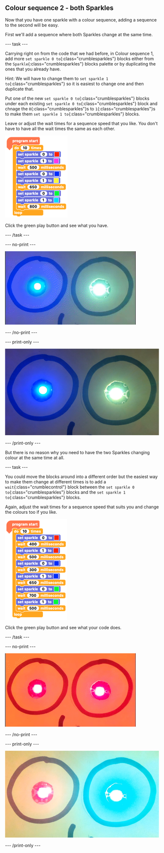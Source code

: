 ## Colour sequence 2 - both Sparkles

Now that you have one sparkle with a colour sequence, adding a sequence to the second will be easy.

First we'll add a sequence where both Sparkles change at the same time.

--- task ---

Carrying right on from the code that we had before, in Colour sequence 1, add more `set sparkle 0 to`{:class="crumblesparkles"} blocks either from the `Sparkle`{:class="crumblesparkles"} blocks palette or by duplicating the ones that you already have. 

Hint: We will have to change them to `set sparkle 1 to`{:class="crumblesparkles"} so it is easiest to change one and then duplicate that.

Put one of the new `set sparkle 0 to`{:class="crumblesparkles"} blocks under each existing `set sparkle 0 to`{:class="crumblesparkles"} block and chnage the `0`{:class="crumblesparkles"}s to `1`{:class="crumblesparkles"}s to make them `set sparkle 1 to`{:class="crumblesparkles"} blocks.

Leave or adjust the wait times for a sequence speed that you like. You don't have to have all the wait times the same as each other.

![Adding Sparkle blocks for Sparkle 1](images/step7code1.png)

Click the green play button and see what you have.

--- /task ---

--- no-print ---

![Sparkle colour sequence loop](images/step7sequence1.gif)

--- /no-print ---

--- print-only ---

![Sparkle colour sequence loop](images/step7sequence1.png)

--- /print-only ---

But there is no reason why you need to have the two Sparkles changing colour at the same time at all.

--- task ---

You could move the blocks around into a different order but the easiest way to make them change at different times is to add a `wait`{:class="crumblecontrol"} block between the `set sparkle 0 to`{:class="crumblesparkles"} blocks and the `set sparkle 1 to`{:class="crumblesparkles"} blocks.

Again, adjust the wait times for a sequence speed that suits you and change the colours too if you like.

![Adding wait blocks](images/step7code2.png)

Click the green play button and see what your code does.

--- /task ---

--- no-print ---

![Sparkle colour sequence loop](images/step7sequence2.gif)

--- /no-print ---

--- print-only ---

![Sparkle colour sequence loop](images/step7sequence2.png)

--- /print-only ---